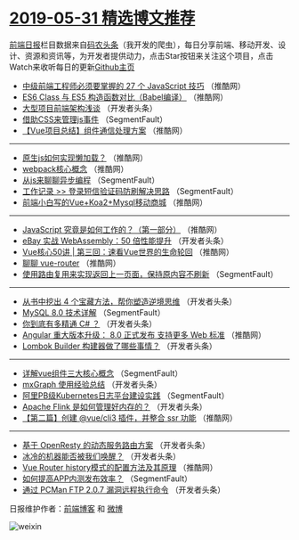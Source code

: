 # [2019-05-31 精选博文推荐](https://toutiao.qdkfweb.cn/date/2019/05/31)

[前端日报](https://qdkfweb.cn/c/news)栏目数据来自[码农头条](https://toutiao.qdkfweb.cn/)（我开发的爬虫），每日分享前端、移动开发、设计、资源和资讯等，为开发者提供动力，点击Star按钮来关注这个项目，点击Watch来收听每日的更新[Github主页](https://github.com/kujian/frontendDaily)
* [中级前端工程师必须要掌握的 27 个 JavaScript 技巧](https://toutiao.qdkfweb.cn/113232.html) （推酷网）
* [ES6 Class 与 ES5 构造函数对比（Babel编译）](https://toutiao.qdkfweb.cn/113207.html) （推酷网）
* [大型项目前端架构浅谈](https://toutiao.qdkfweb.cn/113167.html) （开发者头条）
* [借助CSS来管理js事件](https://toutiao.qdkfweb.cn/113147.html) （SegmentFault）
* [【Vue项目总结】组件通信处理方案](https://toutiao.qdkfweb.cn/113217.html) （推酷网）

***
* [原生js如何实现懒加载？](https://toutiao.qdkfweb.cn/113218.html) （推酷网）
* [webpack核心概念](https://toutiao.qdkfweb.cn/113208.html) （推酷网）
* [从js来聊聊异步编程](https://toutiao.qdkfweb.cn/113149.html) （SegmentFault）
* [工作记录 &gt;&gt; 登录短信验证码防刷解决思路](https://toutiao.qdkfweb.cn/113161.html) （SegmentFault）
* [前端小白写的Vue+Koa2+Mysql移动商城](https://toutiao.qdkfweb.cn/113222.html) （推酷网）

***
* [JavaScript 究竟是如何工作的？（第一部分）](https://toutiao.qdkfweb.cn/113224.html) （推酷网）
* [eBay 实战 WebAssembly：50 倍性能提升](https://toutiao.qdkfweb.cn/113188.html) （开发者头条）
* [Vue核心50讲 | 第三回：速看Vue世界的生命轮回](https://toutiao.qdkfweb.cn/113215.html) （推酷网）
* [聊聊 vue-router](https://toutiao.qdkfweb.cn/113216.html) （推酷网）
* [使用路由复用来实现返回上一页面，保持原内容不刷新](https://toutiao.qdkfweb.cn/113157.html) （SegmentFault）

***
* [从书中挖出 4 个宝藏方法，帮你塑造逆境思维](https://toutiao.qdkfweb.cn/113190.html) （开发者头条）
* [MySQL 8.0 技术详解](https://toutiao.qdkfweb.cn/113158.html) （SegmentFault）
* [你到底有多精通 C# ？](https://toutiao.qdkfweb.cn/113191.html) （开发者头条）
* [Angular 重大版本升级： 8.0 正式发布 支持更多 Web 标准](https://toutiao.qdkfweb.cn/113228.html) （推酷网）
* [Lombok Builder 构建器做了哪些事情？](https://toutiao.qdkfweb.cn/113169.html) （开发者头条）

***
* [详解vue组件三大核心概念](https://toutiao.qdkfweb.cn/113148.html) （SegmentFault）
* [mxGraph 使用经验总结](https://toutiao.qdkfweb.cn/113181.html) （开发者头条）
* [阿里PB级Kubernetes日志平台建设实践](https://toutiao.qdkfweb.cn/113159.html) （SegmentFault）
* [Apache Flink 是如何管理好内存的？](https://toutiao.qdkfweb.cn/113192.html) （开发者头条）
* [【第二篇】创建 @vue/cli3 插件，并整合 ssr 功能](https://toutiao.qdkfweb.cn/113229.html) （推酷网）

***
* [基于 OpenResty 的动态服务路由方案](https://toutiao.qdkfweb.cn/113170.html) （开发者头条）
* [冰冷的机器能否被我们唤醒？](https://toutiao.qdkfweb.cn/113182.html) （开发者头条）
* [Vue Router history模式的配置方法及其原理](https://toutiao.qdkfweb.cn/113219.html) （推酷网）
* [如何提高APP内测发布效率？](https://toutiao.qdkfweb.cn/113160.html) （SegmentFault）
* [通过 PCMan FTP 2.0.7 漏洞远程执行命令](https://toutiao.qdkfweb.cn/113193.html) （开发者头条）

日报维护作者：[前端博客](https://qdkfweb.cn/) 和 [微博](https://qdkfweb.cn/go/weibo)

![weixin](https://user-images.githubusercontent.com/3055447/38468989-651132ac-3b80-11e8-8e6b-15122322a9d7.png)